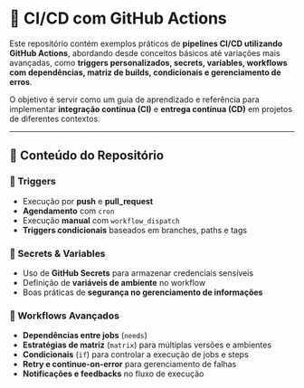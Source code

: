 <h1>🚀 CI/CD com GitHub Actions</h1>

<p>
Este repositório contém exemplos práticos de <b>pipelines CI/CD utilizando GitHub Actions</b>, 
abordando desde conceitos básicos até variações mais avançadas, como 
<b>triggers personalizados, secrets, variables, workflows com dependências, matriz de builds, condicionais e gerenciamento de erros</b>.
</p>

<p>
O objetivo é servir como um guia de aprendizado e referência para implementar 
<b>integração contínua (CI)</b> e <b>entrega contínua (CD)</b> em projetos de diferentes contextos.
</p>

<hr/>

<h2>📌 Conteúdo do Repositório</h2>

<h3>🔹 Triggers</h3>
<ul>
  <li>Execução por <b>push</b> e <b>pull_request</b></li>
  <li><b>Agendamento</b> com <code>cron</code></li>
  <li>Execução <b>manual</b> com <code>workflow_dispatch</code></li>
  <li><b>Triggers condicionais</b> baseados em branches, paths e tags</li>
</ul>

<h3>🔹 Secrets & Variables</h3>
<ul>
  <li>Uso de <b>GitHub Secrets</b> para armazenar credenciais sensíveis</li>
  <li>Definição de <b>variáveis de ambiente</b> no workflow</li>
  <li>Boas práticas de <b>segurança no gerenciamento de informações</b></li>
</ul>

<h3>🔹 Workflows Avançados</h3>
<ul>
  <li><b>Dependências entre jobs</b> (<code>needs</code>)</li>
  <li><b>Estratégias de matriz</b> (<code>matrix</code>) para múltiplas versões e ambientes</li>
  <li><b>Condicionais</b> (<code>if</code>) para controlar a execução de jobs e steps</li>
  <li><b>Retry e continue-on-error</b> para gerenciamento de falhas</li>
  <li><b>Notificações e feedbacks</b> no fluxo de execução</li>
</ul>
